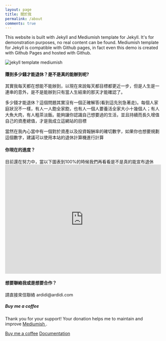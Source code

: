 ```yaml
---
layout: page
title: 關於我
permalink: /about
comments: true
---
```


<div class="row justify-content-between">
<div class="col-md-8 pr-5">

<p>This website is built with Jekyll and Mediumish template for Jekyll. It's for demonstration purposes, no real content can be found. Mediumish template for Jekyll is compatible with Github pages, in fact even this demo is created with Github Pages and hosted with Github.</p>

<p class="mb-5"><img class="shadow-lg" src="{{site.baseurl}}/assets/images/mediumish-jekyll-template.png" alt="jekyll template mediumish" /></p>
<h4>賺到多少錢才能退休？是不是真的能辦到呢?</h4>

<p>其實我每天都在想能不能辦到，以現在來說每天都目標都更近一步，但是人生是一連串的意外，是不是能辦到只有當人生結束的那天才能確認了。</p>
<p>多少錢才能退休？這個問題其實沒有一個正確解答(看到這先別急著走)。每個人家庭狀況不一樣，有人一人飽全家飽，也有人一個人要養活全家大小十幾個人；有人大魚大肉，有人粗茶淡飯。能夠讓你認識自己想要過的生活，並且持續而長久增值自己的資產總值，才是我成立這網站的目標</p>
<p>當然在我內心當中有一個對於資產以及投資報酬率的確切數字，如果你也想要規劃這個數字，建議可以使用本站的退休計算機進行計算</p>

<h4>你現在的進度？</h4>

<p>目前還在努力中，當以下圖表到100%的時候我們再看看是不是真的能宣布退休
	<iframe width="509" height="356" seamless frameborder="0" scrolling="no" src="https://docs.google.com/spreadsheets/d/e/2PACX-1vRyYUvxKoU85BGPKl_nzQYOevc0qH7DDWk_Aj8M5EimobuQK1xxZhGbt2kDKAzlARUpaWNAmd9AYEr9/pubchart?oid=963292344&amp;format=interactive"></iframe>
</p>

<h4>想要聯絡我或是想要合作？</h4>

<p>請直接來信聯絡 ardidi@ardidi.com</p>

</div>

<div class="col-md-4">

<div class="sticky-top sticky-top-80">
<h5>Buy me a coffee</h5>

<p>Thank you for your support! Your donation helps me to maintain and improve <a target="_blank" href="https://github.com/wowthemesnet/mediumish-theme-jekyll">Mediumish <i class="fab fa-github"></i></a>.</p>

<a target="_blank" href="https://www.wowthemes.net/donate/" class="btn btn-danger">Buy me a coffee</a> <a target="_blank" href="https://bootstrapstarter.com/bootstrap-templates/template-mediumish-bootstrap-jekyll/" class="btn btn-warning">Documentation</a>

</div>
</div>
</div>

